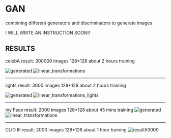 # GAN
combining different generators and discriminators to generate images

I WILL WRITE AN INSTRUCTION SOON!!

RESULTS
--------------------------------------------------------------
celebA result:
200000 images 128*128
about 2 hours training

![generated](https://user-images.githubusercontent.com/19227395/46803176-528e0000-cd6c-11e8-8f08-74dce33e6015.png)
![linear_transformations](https://user-images.githubusercontent.com/19227395/46804138-b7e2f080-cd6e-11e8-8634-029a315db887.gif)


--------------------------------------------------------------
lights result:
3000 images 128*128
about 2 hours training


![generated](https://user-images.githubusercontent.com/19227395/46804427-69822180-cd6f-11e8-8777-aa19b85ce230.png)
![linear_transformations_lights](https://user-images.githubusercontent.com/19227395/46804516-a1896480-cd6f-11e8-9b7d-399cc44df2fa.gif)


----------------------------------------------------------------
my Face result:
2000 images 128*128
about 45 mins training
![generated](https://user-images.githubusercontent.com/19227395/46805566-4147f200-cd72-11e8-97fb-c1e8b8429c40.png)
![linear_transformations](https://user-images.githubusercontent.com/19227395/46805679-9257e600-cd72-11e8-9f16-9509544b5109.gif)


----------------------------------------------------------------
CLIO III result: 2000 images 128*128 about 1 hour training
![result50000](https://user-images.githubusercontent.com/19227395/48906033-761e8d00-ee78-11e8-930b-e85c2fe08339.png)
